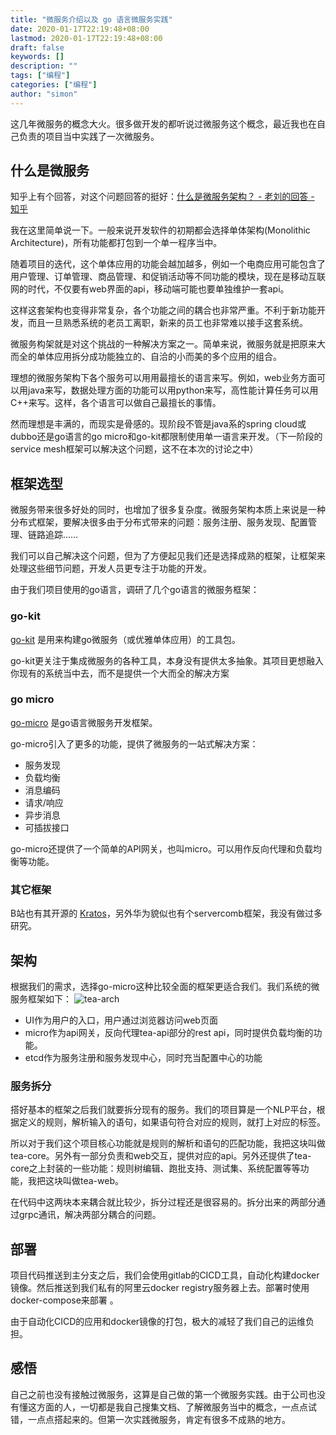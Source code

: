 ```yaml
---
title: "微服务介绍以及 go 语言微服务实践"
date: 2020-01-17T22:19:48+08:00
lastmod: 2020-01-17T22:19:48+08:00
draft: false
keywords: []
description: ""
tags: ["编程"]
categories: ["编程"]
author: "simon"
---
```


这几年微服务的概念大火。很多做开发的都听说过微服务这个概念，最近我也在自己负责的项目当中实践了一次微服务。

## 什么是微服务

知乎上有个回答，对这个问题回答的挺好：[什么是微服务架构？ - 老刘的回答 - 知乎](https://www.zhihu.com/question/65502802/answer/802678798)

我在这里简单说一下。一般来说开发软件的初期都会选择单体架构(Monolithic Architecture)，所有功能都打包到一个单一程序当中。

随着项目的迭代，这个单体应用的功能会越加越多，例如一个电商应用可能包含了用户管理、订单管理、商品管理、和促销活动等不同功能的模块，现在是移动互联网的时代，不仅要有web界面的api，移动端可能也要单独维护一套api。

这样这套架构也变得非常复杂，各个功能之间的耦合也非常严重。不利于新功能开发，而且一旦熟悉系统的老员工离职，新来的员工也非常难以接手这套系统。

微服务构架就是对这个挑战的一种解决方案之一。简单来说，微服务就是把原来大而全的单体应用拆分成功能独立的、自洽的小而美的多个应用的组合。

理想的微服务架构下各个服务可以用用最擅长的语言来写。例如，web业务方面可以用java来写，数据处理方面的功能可以用python来写，高性能计算任务可以用C++来写。这样，各个语言可以做自己最擅长的事情。

然而理想是丰满的，而现实是骨感的。现阶段不管是java系的spring cloud或dubbo还是go语言的go micro和go-kit都限制使用单一语言来开发。（下一阶段的service mesh框架可以解决这个问题，这不在本次的讨论之中）

## 框架选型

微服务带来很多好处的同时，也增加了很多复杂度。微服务架构本质上来说是一种分布式框架，要解决很多由于分布式带来的问题：服务注册、服务发现、配置管理、链路追踪……

我们可以自己解决这个问题，但为了方便起见我们还是选择成熟的框架，让框架来处理这些细节问题，开发人员更专注于功能的开发。

由于我们项目使用的go语言，调研了几个go语言的微服务框架：

### go-kit

[go-kit](https://github.com/go-kit/kit) 是用来构建go微服务（或优雅单体应用）的工具包。

go-kit更关注于集成微服务的各种工具，本身没有提供太多抽象。其项目更想融入你现有的系统当中去，而不是提供一个大而全的解决方案

### go micro

[go-micro](https://github.com/micro/go-micro) 是go语言微服务开发框架。

go-micro引入了更多的功能，提供了微服务的一站式解决方案：

 * 服务发现
 * 负载均衡
 * 消息编码
 * 请求/响应
 * 异步消息
 * 可插拔接口

go-micro还提供了一个简单的API网关，也叫micro。可以用作反向代理和负载均衡等功能。

### 其它框架

B站也有其开源的 [Kratos](https://github.com/bilibili/kratos)，另外华为貌似也有个servercomb框架，我没有做过多研究。

## 架构

根据我们的需求，选择go-micro这种比较全面的框架更适合我们。我们系统的微服务框架如下：
![tea-arch](../../img/tea-arch.png)

* UI作为用户的入口，用户通过浏览器访问web页面
* micro作为api网关，反向代理tea-api部分的rest api，同时提供负载均衡的功能。
* etcd作为服务注册和服务发现中心，同时充当配置中心的功能

### 服务拆分
搭好基本的框架之后我们就要拆分现有的服务。我们的项目算是一个NLP平台，根据定义的规则，解析输入的语句，如果语句符合对应的规则，就打上对应的标签。

所以对于我们这个项目核心功能就是规则的解析和语句的匹配功能，我把这块叫做tea-core。另外有一部分负责和web交互，提供对应的api。另外还提供了tea-core之上封装的一些功能：规则树编辑、跑批支持、测试集、系统配置等等功能，我把这块叫做tea-web。

在代码中这两块本来耦合就比较少，拆分过程还是很容易的。拆分出来的两部分通过grpc通讯，解决两部分耦合的问题。


## 部署
项目代码推送到主分支之后，我们会使用gitlab的CICD工具，自动化构建docker镜像。然后推送到我们私有的阿里云docker registry服务器上去。部署时使用docker-compose来部署
。

由于自动化CICD的应用和docker镜像的打包，极大的减轻了我们自己的运维负担。

## 感悟

自己之前也没有接触过微服务，这算是自己做的第一个微服务实践。由于公司也没有懂这方面的人，一切都是我自己搜集文档、了解微服务当中的概念，一点点试错，一点点搭起来的。但第一次实践微服务，肯定有很多不成熟的地方。  

